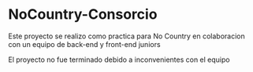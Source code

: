 # NoCountry-Consorcio

Este proyecto se realizo como practica para No Country en colaboracion con un equipo de back-end y front-end juniors

El proyecto no fue terminado debido a inconvenientes con el equipo
